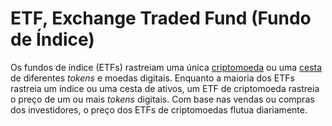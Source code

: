 # ETF, Exchange Traded Fund (Fundo de Índice)

Os fundos de índice (ETFs) rastreiam uma única [criptomoeda](Criptomoedas.md) ou uma [cesta](Cesta.md) de diferentes _tokens_ e moedas digitais. Enquanto a maioria dos ETFs rastreia um índice ou uma cesta de ativos, um ETF de criptomoeda rastreia o preço de um ou mais _tokens_ digitais. Com base nas vendas ou compras dos investidores, o preço dos ETFs de criptomoedas flutua diariamente.
